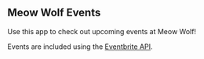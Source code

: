 ## Meow Wolf Events

Use this app to check out upcoming events at Meow Wolf!

Events are included using the [Eventbrite API](https://www.eventbrite.com/developer/v3/).

